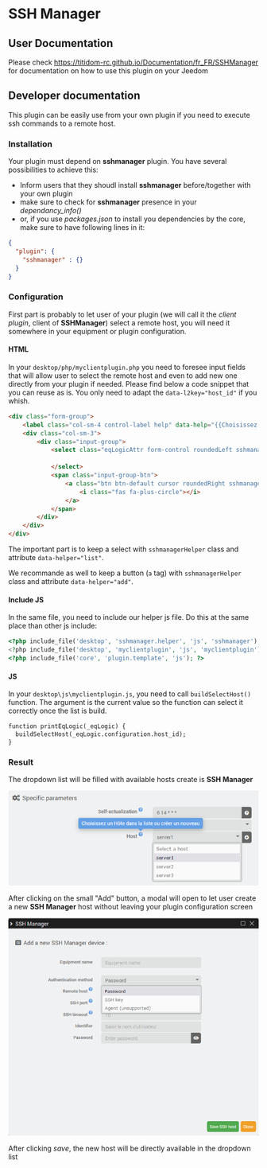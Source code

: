 # SSH Manager

## User Documentation

Please check <https://titidom-rc.github.io/Documentation/fr_FR/SSHManager> for documentation on how to use this plugin on your Jeedom

## Developer documentation

This plugin can be easily use from your own plugin if you need to execute ssh commands to a remote host.

### Installation

Your plugin must depend on **sshmanager** plugin. You have several possibilities to achieve this:

- Inform users that they shoudl install **sshmanager** before/together with your own plugin
- make sure to check for **sshmanager** presence in your *dependancy_info()*
- or, if you use *packages.json* to install you dependencies by the core, make sure to have following lines in it:

```JSON
{
  "plugin": {
    "sshmanager" : {}
  }
}
```

### Configuration

First part is probably to let user of your plugin (we will call it the *client plugin*, client of **SSHManager**) select a remote host, you will need it somewhere in your equipment or plugin configuration.

#### HTML

In your `desktop/php/myclientplugin.php` you need to foresee input fields that will allow user to select the remote host and even to add new one directly from your plugin if needed. Please find below a code snippet that you can reuse as is. You only need to adapt the `data-l2key="host_id"` if you whish.

```HTML
<div class="form-group">
    <label class="col-sm-4 control-label help" data-help="{{Choisissez un Hôte dans la liste ou créer un nouveau}}">{{Hôte}}</label>
    <div class="col-sm-3">
        <div class="input-group">
            <select class="eqLogicAttr form-control roundedLeft sshmanagerHelper" data-helper="list" data-l1key="configuration" data-l2key="host_id">

            </select>
            <span class="input-group-btn">
                <a class="btn btn-default cursor roundedRight sshmanagerHelper" data-helper="add" title="{{Ajouter une nouvelle connexion}}">
                    <i class="fas fa-plus-circle"></i>
                </a>
            </span>
        </div>
    </div>
</div>
```

The important part is to keep a select with `sshmanagerHelper` class and attribute `data-helper="list"`.

We recommande as well to keep a button (`a` tag) with `sshmanagerHelper` class and attribute `data-helper="add"`.

#### Include JS

In the same file, you need to include our helper js file. Do this at the same place than other js include:

```PHP
<?php include_file('desktop', 'sshmanager.helper', 'js', 'sshmanager'); /// do not change anything on this line ?>
<?php include_file('desktop', 'myclientplugin', 'js', 'myclientplugin'); ?>
<?php include_file('core', 'plugin.template', 'js'); ?>
```

#### JS

In your `desktop\js\myclientplugin.js`, you need to call `buildSelectHost()` function. The argument is the current value so the function can select it correctly once the list is build.

```JS
function printEqLogic(_eqLogic) {
  buildSelectHost(_eqLogic.configuration.host_id);
}
```

### Result

The dropdown list will be filled with available hosts create is **SSH Manager**

![select host](docs/selecthost.png)

After clicking on the small "Add" button, a modal will open to let user create a new **SSH Manager** host without leaving your plugin configuration screen

![add new host](docs/addnew.png)

After clicking *save*, the new host will be directly available in the dropdown list
